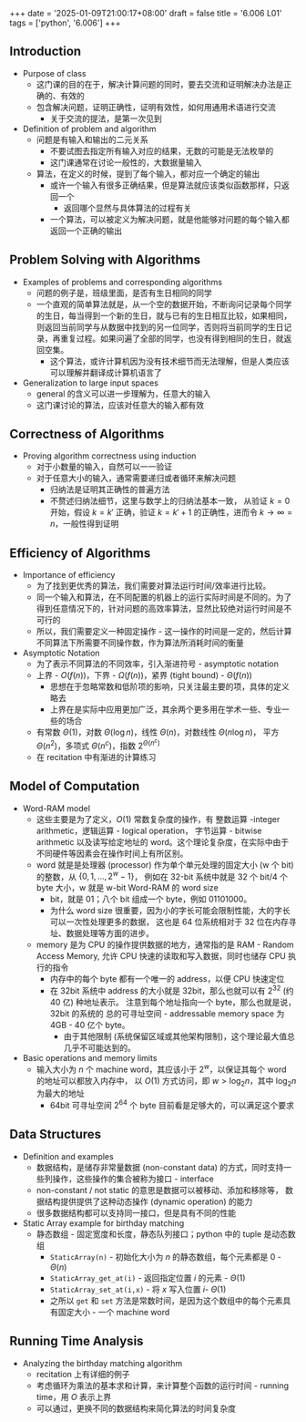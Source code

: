 +++
date = '2025-01-09T21:00:17+08:00'
draft = false
title = '6.006 L01'
tags = ['python', '6.006']
+++

## Introduction

- Purpose of class
  - 这门课的目的在于，解决计算问题的同时，要去交流和证明解决办法是正确的、有效的
  - 包含解决问题，证明正确性，证明有效性，如何用通用术语进行交流
    - 关于交流的提法，是第一次见到
- Definition of problem and algorithm
  - 问题是有输入和输出的二元关系
    - 不要试图去指定所有输入对应的结果，无数的可能是无法枚举的
    - 这门课通常在讨论一般性的，大数据量输入
  - 算法，在定义的时候，提到了每个输入，都对应一个确定的输出
    - 或许一个输入有很多正确结果，但是算法就应该类似函数那样，只返回一个
      - 返回哪个显然与具体算法的过程有关
    - 一个算法，可以被定义为解决问题，就是他能够对问题的每个输入都返回一个正确的输出

## Problem Solving with Algorithms

- Examples of problems and corresponding algorithms
  - 问题的例子是，班级里面，是否有生日相同的同学
  - 一个直观的简单算法就是，从一个空的数据开始，不断询问记录每个同学的生日，每当得到一个新的生日，就与已有的生日相互比较，如果相同，则返回当前同学与从数据中找到的另一位同学，否则将当前同学的生日记录，再重复过程。如果问遍了全部的同学，也没有得到相同的生日，就返回空集。
    - 这个算法，或许计算机因为没有技术细节而无法理解，但是人类应该可以理解并翻译成计算机语言了
- Generalization to large input spaces
  - general 的含义可以进一步理解为，任意大的输入
  - 这门课讨论的算法，应该对任意大的输入都有效

## Correctness of Algorithms

- Proving algorithm correctness using induction
  - 对于小数量的输入，自然可以一一验证
  - 对于任意大小的输入，通常需要递归或者循环来解决问题
    - 归纳法是证明其正确性的普遍方法
    - 不赘述归纳法细节，这里与数学上的归纳法基本一致，
    从验证 $k=0$ 开始，假设 $k=k'$ 正确，验证 $k=k'+1$ 的正确性，进而令 $k\to \infty=n$，一般性得到证明

## **Efficiency of Algorithms**

- Importance of efficiency
  - 为了找到更优秀的算法，我们需要对算法运行时间/效率进行比较。
  - 同一个输入和算法，在不同配置的机器上的运行实际时间是不同的。为了得到任意情况下的，针对问题的高效率算法，显然比较绝对运行时间是不可行的
  - 所以，我们需要定义一种固定操作 - 这一操作的时间是一定的，然后计算不同算法下所需要不同操作数，作为算法所消耗时间的衡量
- Asymptotic Notation
  - 为了表示不同算法的不同效率，引入渐进符号 - asymptotic notation
  - 上界 - $O(f(n))$，下界 - $\Omega(f(n))$，紧界 (tight bound) - $\Theta(f(n))$
    - 思想在于忽略常数和低阶项的影响，只关注最主要的项，具体的定义略去
    - 上界在是实际中应用更加广泛，其余两个更多用在学术一些、专业一些的场合
  - 有常数 $\Theta(1)$，对数 $\Theta(\log n)$，线性 $\Theta(n)$，对数线性 $\Theta(n\log n)$，
  平方 $\Theta(n^{2})$，多项式 $\Theta(n^c)$，指数 $2^{\Theta(n^c)}$
  - 在 recitation 中有渐进的计算练习

## **Model of Computation**

- Word-RAM model
  - 这些主要是为了定义，$O(1)$ 常数复杂度的操作，有 整数运算 -integer arithmetic，逻辑运算 - logical operation，
  字节运算 - bitwise arithmetic 以及读写给定地址的 word。这个理论复杂度，在实际中由于不同硬件等因素会在操作时间上有所区别。
  - word 就是是处理器 (processor) 作为单个单元处理的固定大小 (w 个 bit) 的整数，从 $\{0,1,\dots,2^w - 1\}$，
  例如在 32-bit 系统中就是 32 个 bit/4 个 byte 大小，w 就是 w-bit Word-RAM 的 word size
    - bit，就是 01；八个 bit 组成一个 byte，例如 01101000。
    - 为什么 word size 很重要，因为小的字长可能会限制性能，大的字长可以一次性处理更多的数据，
    这也是 64 位系统相对于 32 位在内存寻址、数据处理等方面的进步。
  - memory 是为 CPU 的操作提供数据的地方，通常指的是 RAM - Random Access Memory,
  允许 CPU 快速的读取和写入数据，同时也储存 CPU 执行的指令
    - 内存中的每个 byte 都有一个唯一的 address，以便 CPU 快速定位
    - 在 32bit 系统中 address 的大小就是 32bit，那么也就可以有 $2^{32}$ (约 40 亿) 种地址表示。
    注意到每个地址指向一个 byte，那么也就是说， 32bit 的系统的
    总的可寻址空间 - addressable memory space 为 4GB - 40 亿个 byte。
      - 由于其他限制 (系统保留区域或其他架构限制)，这个理论最大值总几乎不可能达到的。
- Basic operations and memory limits
  - 输入大小为 $n$ 个 machine word，其应该小于 $2^w$，以保证其每个 word 的地址可以都放入内存中，
  以 $O(1)$ 方式访问，即 $w>\log_{2}n$，其中 $\log_{2}n$ 为最大的地址
    - 64bit 可寻址空间 $2^{64}$ 个 byte 目前看是足够大的，可以满足这个要求

## **Data Structures**

- Definition and examples
  - 数据结构，是储存非常量数据 (non-constant data) 的方式，同时支持一些列操作，这些操作的集合被称为接口 - interface
  - non-constant / not static 的意思是数据可以被移动、添加和移除等，
  数据结构提供提供了这种动态操作 (dynamic operation) 的能力
  - 很多数据结构都可以支持同一接口，但是具有不同的性能
- Static Array example for birthday matching
  - 静态数组 - 固定宽度和长度，静态队列接口；python 中的 tuple 是动态数组
    - `StaticArray(n)` - 初始化大小为 $n$ 的静态数组，每个元素都是 0 - $\Theta(n)$
    - `StaticArray_get_at(i)` - 返回指定位置 $i$ 的元素 - $\Theta(1)$
    - `StaticArray_set_at(i,x)` - 将 $x$ 写入位置 $i$- $\Theta(1)$
    - 之所以 `get` 和 `set` 方法是常数时间，是因为这个数组中的每个元素具有固定大小 - 一个 machine word

## **Running Time Analysis**

- Analyzing the birthday matching algorithm
  - recitation 上有详细的例子
  - 考虑循环为乘法的基本求和计算，来计算整个函数的运行时间 - running time，用 $O$ 表示上界
  - 可以通过，更换不同的数据结构来简化算法的时间复杂度
